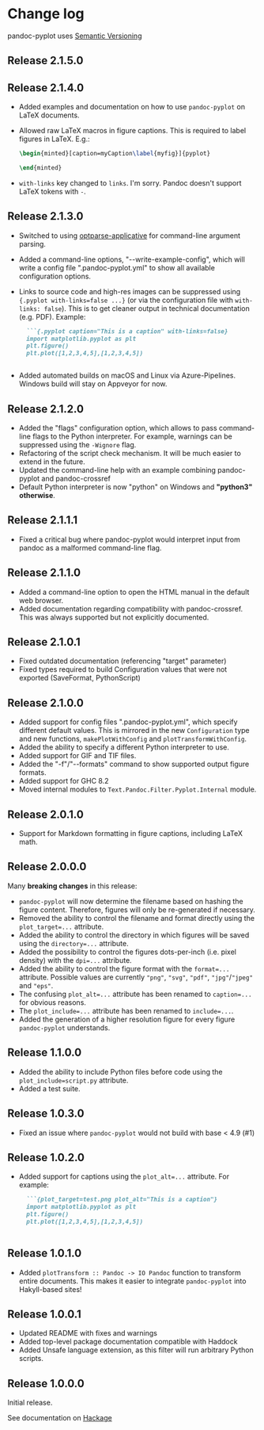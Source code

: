 # Change log

pandoc-pyplot uses [Semantic Versioning](http://semver.org/spec/v2.0.0.html)

Release 2.1.5.0
---------------



Release 2.1.4.0
---------------

* Added examples and documentation on how to use `pandoc-pyplot` on LaTeX documents.
* Allowed raw LaTeX macros in figure captions. This is required to label figures in LaTeX. E.g.:
  
  ```latex
  \begin{minted}[caption=myCaption\label{myfig}]{pyplot}
  
  \end{minted}
  ```

* `with-links` key changed to `links`. I'm sorry. Pandoc doesn't support LaTeX tokens with `-`.

Release 2.1.3.0
---------------

* Switched to using [optparse-applicative](https://github.com/pcapriotti/optparse-applicative#arguments) for command-line argument parsing.
* Added a command-line options, "--write-example-config", which will write a config file ".pandoc-pyplot.yml" to show all available configuration options.
* Links to source code and high-res images can be suppressed using `{.pyplot with-links=false ...}` (or via the configuration file with `with-links: false`). This is to get cleaner output in technical documentation (e.g. PDF). Example:

  ```markdown
    ```{.pyplot caption="This is a caption" with-links=false}
    import matplotlib.pyplot as plt
    plt.figure()
    plt.plot([1,2,3,4,5],[1,2,3,4,5])
    ```
  ```
* Added automated builds on macOS and Linux via Azure-Pipelines. Windows build will stay on Appveyor for now.

Release 2.1.2.0
---------------

* Added the "flags" configuration option, which allows to pass command-line flags to the Python interpreter. For example, warnings can be suppressed using the `-Wignore` flag.
* Refactoring of the script check mechanism. It will be much easier to extend in the future.
* Updated the command-line help with an example combining pandoc-pyplot and pandoc-crossref
* Default Python interpreter is now "python" on Windows and __"python3" otherwise__.

Release 2.1.1.1
---------------

* Fixed a critical bug where pandoc-pyplot would interpret input from pandoc as a malformed command-line flag.

Release 2.1.1.0
---------------

* Added a command-line option to open the HTML manual in the default web browser.
* Added documentation regarding compatibility with pandoc-crossref. This was always supported but not explicitly documented.

Release 2.1.0.1
---------------

* Fixed outdated documentation (referencing "target" parameter)
* Fixed types required to build Configuration values that were not exported (SaveFormat, PythonScript)

Release 2.1.0.0
---------------

* Added support for config files ".pandoc-pyplot.yml", which specify different default values. This is mirrored in the new `Configuration` type and new functions, `makePlotWithConfig` and `plotTransformWithConfig`.
* Added the ability to specify a different Python interpreter to use.
* Added support for GIF and TIF files.
* Added the "-f"/"--formats" command to show supported output figure formats.
* Added support for GHC 8.2
* Moved internal modules to `Text.Pandoc.Filter.Pyplot.Internal` module.

Release 2.0.1.0
---------------

* Support for Markdown formatting in figure captions, including LaTeX math.

Release 2.0.0.0
---------------

Many **breaking changes** in this release:

* `pandoc-pyplot` will now determine the filename based on hashing the figure content. Therefore, figures will only be re-generated if necessary.
* Removed the ability to control the filename and format directly using the `plot_target=...` attribute.
* Added the ability to control the directory in which figures will be saved using the `directory=...` attribute.
* Added the possibility to control the figures dots-per-inch (i.e. pixel density) with the `dpi=...` attribute.
* Added the ability to control the figure format with the `format=...` attribute. Possible values are currently `"png"`, `"svg"`, `"pdf"`, `"jpg"`/`"jpeg"` and `"eps"`.
* The confusing `plot_alt=...` attribute has been renamed to `caption=...` for obvious reasons.
* The `plot_include=...` attribute has been renamed to `include=...`.
* Added the generation of a higher resolution figure for every figure `pandoc-pyplot` understands.

Release 1.1.0.0
---------------

* Added the ability to include Python files before code using the `plot_include=script.py` attribute.
* Added a test suite.

Release 1.0.3.0
---------------

* Fixed an issue where `pandoc-pyplot` would not build with base < 4.9 (#1)

Release 1.0.2.0
---------------

* Added support for captions using the `plot_alt=...` attribute. For example:

  ```markdown
    ```{plot_target=test.png plot_alt="This is a caption"}
    import matplotlib.pyplot as plt
    plt.figure()
    plt.plot([1,2,3,4,5],[1,2,3,4,5])
    ```
  ```

Release 1.0.1.0
---------------

* Added `plotTransform :: Pandoc -> IO Pandoc` function to transform entire documents. This makes it easier to integrate `pandoc-pyplot` into Hakyll-based sites!

Release 1.0.0.1
---------------

* Updated README with fixes and warnings
* Added top-level package documentation compatible with Haddock
* Added Unsafe language extension, as this filter will run arbitrary Python scripts.

Release 1.0.0.0
---------------

Initial release.

See documentation on [Hackage](https://hackage.haskell.org/package/pandoc-pyplot)
